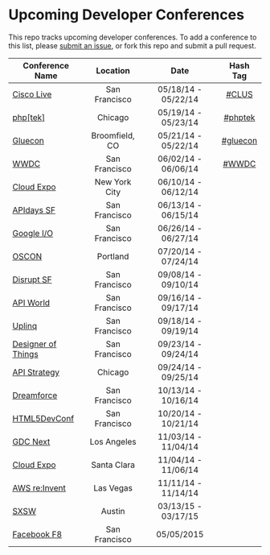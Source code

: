 Upcoming Developer Conferences
=====================

This repo tracks upcoming developer conferences. To add a conference to this list, please [submit an issue](https://github.com/MurtzaM/Developer-Conferences/issues/new), or fork this repo and submit a pull request. 



| Conference Name                                                | Location        | Date                  | Hash Tag    |
| -------------------------------------------------------------- |:-------------:  | :---------------------:| :----------:| 
| [Cisco Live](http://www.ciscolive.com/us/)                     | San Francisco   | 05/18/14 - 05/22/14 | [#CLUS](https://twitter.com/search?f=realtime&q=%23CLUS) |
| [php[tek]](http://tek.phparch.com/)                            | Chicago         | 05/19/14 - 05/23/14 | [#phptek](https://twitter.com/search?f=realtime&q=%23phptek)  |
| [Gluecon](http://www.gluecon.com/2014/)                        | Broomfield, CO  | 05/21/14 - 05/22/14 | [#gluecon](https://twitter.com/search?f=realtime&q=gluecon)   |
| [WWDC](https://developer.apple.com/wwdc/)                      | San Francisco   | 06/02/14 - 06/06/14 | [#WWDC](https://twitter.com/search?f=realtime&q=%23WWDC)   |         
| [Cloud Expo](http://www.cloudcomputingexpo.com/)               | New York City   | 06/10/14 - 06/12/14 |
| [APIdays SF](http://sf.apidays.io/)                            | San Francisco   | 06/13/14 - 06/15/14 |
| [Google I/O](https://www.google.com/events/io)                 | San Francisco   | 06/26/14 - 06/27/14 |
| [OSCON](http://www.oscon.com/oscon2014)                        | Portland        | 07/20/14 - 07/24/14 |
| [Disrupt SF](http://techcrunch.com/events/disrupt-sf/tickets/) | San Francisco   | 09/08/14 - 09/10/14 |
| [API World](http://apiworld.co/)                               | San Francisco   | 09/16/14 - 09/17/14 |
| [Uplinq](http://www.qualcomm.com/uplinq)                       | San Francisco   | 09/18/14 - 09/19/14 |
| [Designer of Things](http://www.designersofthings.com/sanfrancisco/) | San Francisco         | 09/23/14 - 09/24/14 |
| [API Strategy](http://apistrategyconference.com/)              | Chicago         | 09/24/14 - 09/25/14 |
| [Dreamforce](http://www.salesforce.com/dreamforce/DF14/)       | San Francisco   | 10/13/14 - 10/16/14 |
| [HTML5DevConf](http://html5devconf.com/)                       | San Francisco   | 10/20/14 - 10/21/14 |
| [GDC Next](http://www.gdcnext.com/)                            | Los Angeles     | 11/03/14 - 11/04/14 |
| [Cloud Expo](http://www.cloudcomputingexpo.com/)               | Santa Clara     | 11/04/14 - 11/06/14 |
| [AWS re:Invent](https://reinvent.awsevents.com/)               | Las Vegas       | 11/11/14 - 11/14/14 |
| [SXSW](http://sxsw.com/)                                       | Austin          | 03/13/15 - 03/17/15 |
| [Facebook F8](https://www.facebook.com/f8)                     | San Francisco   | 05/05/2015          |



